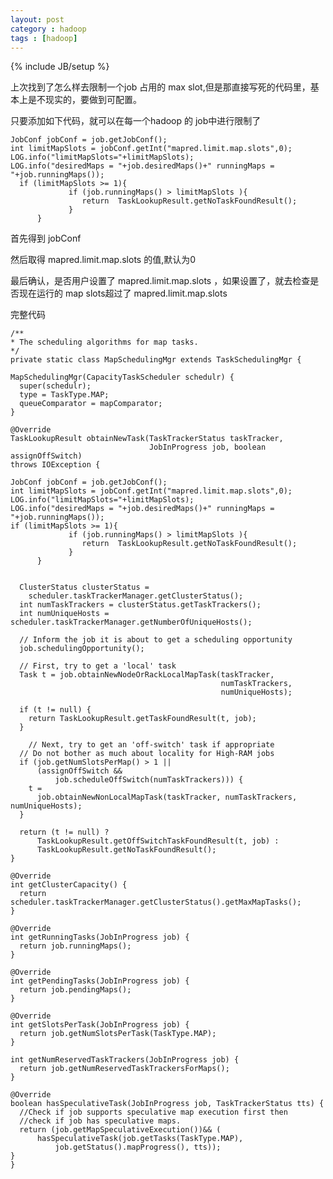 ```yaml
---
layout: post
category : hadoop
tags : [hadoop]
---
```

{% include JB/setup %}

上次找到了怎么样去限制一个job 占用的 max slot,但是那直接写死的代码里，基本上是不现实的，要做到可配置。

只要添加如下代码，就可以在每一个hadoop 的  job中进行限制了

    JobConf jobConf = job.getJobConf();
    int limitMapSlots = jobConf.getInt("mapred.limit.map.slots",0);
    LOG.info("limitMapSlots="+limitMapSlots);
    LOG.info("desiredMaps = "+job.desiredMaps()+" runningMaps = "+job.runningMaps());
      if (limitMapSlots >= 1){
                 if (job.runningMaps() > limitMapSlots ){
                    return  TaskLookupResult.getNoTaskFoundResult();
                 }
          }



首先得到 jobConf 

然后取得 mapred.limit.map.slots 的值,默认为0 

最后确认，是否用户设置了 mapred.limit.map.slots ，如果设置了，就去检查是否现在运行的 map slots超过了 mapred.limit.map.slots


完整代码

    /**
    * The scheduling algorithms for map tasks. 
    */
    private static class MapSchedulingMgr extends TaskSchedulingMgr {

    MapSchedulingMgr(CapacityTaskScheduler schedulr) {
      super(schedulr);
      type = TaskType.MAP;
      queueComparator = mapComparator;
    }

    @Override
    TaskLookupResult obtainNewTask(TaskTrackerStatus taskTracker,
                                   JobInProgress job, boolean assignOffSwitch)
    throws IOException {

    JobConf jobConf = job.getJobConf();
    int limitMapSlots = jobConf.getInt("mapred.limit.map.slots",0);
    LOG.info("limitMapSlots="+limitMapSlots);
    LOG.info("desiredMaps = "+job.desiredMaps()+" runningMaps = "+job.runningMaps());
    if (limitMapSlots >= 1){
                 if (job.runningMaps() > limitMapSlots ){
                    return  TaskLookupResult.getNoTaskFoundResult();
                 }
          }

  
      ClusterStatus clusterStatus =
        scheduler.taskTrackerManager.getClusterStatus();
      int numTaskTrackers = clusterStatus.getTaskTrackers();
      int numUniqueHosts = scheduler.taskTrackerManager.getNumberOfUniqueHosts();

      // Inform the job it is about to get a scheduling opportunity
      job.schedulingOpportunity();

      // First, try to get a 'local' task
      Task t = job.obtainNewNodeOrRackLocalMapTask(taskTracker,
                                                   numTaskTrackers,
                                                   numUniqueHosts);

      if (t != null) {
        return TaskLookupResult.getTaskFoundResult(t, job);
      }

        // Next, try to get an 'off-switch' task if appropriate
      // Do not bother as much about locality for High-RAM jobs
      if (job.getNumSlotsPerMap() > 1 ||
          (assignOffSwitch &&
              job.scheduleOffSwitch(numTaskTrackers))) {
        t =
          job.obtainNewNonLocalMapTask(taskTracker, numTaskTrackers, numUniqueHosts);
      }

      return (t != null) ?
          TaskLookupResult.getOffSwitchTaskFoundResult(t, job) :
          TaskLookupResult.getNoTaskFoundResult();
    }

    @Override
    int getClusterCapacity() {
      return scheduler.taskTrackerManager.getClusterStatus().getMaxMapTasks();
    }

    @Override
    int getRunningTasks(JobInProgress job) {
      return job.runningMaps();
    }

    @Override
    int getPendingTasks(JobInProgress job) {
      return job.pendingMaps();
    }

    @Override
    int getSlotsPerTask(JobInProgress job) {
      return job.getNumSlotsPerTask(TaskType.MAP);
    }

    int getNumReservedTaskTrackers(JobInProgress job) {
      return job.getNumReservedTaskTrackersForMaps();
    }

    @Override
    boolean hasSpeculativeTask(JobInProgress job, TaskTrackerStatus tts) {
      //Check if job supports speculative map execution first then 
      //check if job has speculative maps.
      return (job.getMapSpeculativeExecution())&& (
          hasSpeculativeTask(job.getTasks(TaskType.MAP),
              job.getStatus().mapProgress(), tts));
    }
    }


